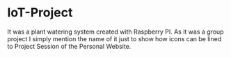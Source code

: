 # IoT-Project

It was a plant watering system created with Raspberry PI. As it was a group project I simply mention the name of it just to show how  icons can be lined to Project Session of the Personal Website.  
